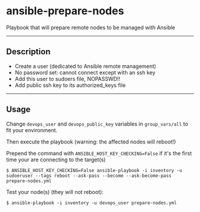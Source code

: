 # ansible-prepare-nodes

Playbook that will prepare remote nodes to be managed with Ansible

---

## Description

- Create a user (dedicated to Ansible remote management)
- No password set: cannot connect except with an ssh key
- Add this user to sudoers file, NOPASSWD!!
- Add public ssh key to its authorized_keys file

---

## Usage

Change `devops_user` and `devops_public_key` variables in `group_vars/all` to fit your environment.

Then execute the playbook (warning: the affected nodes will reboot!)

Prepend the command with `ANSIBLE_HOST_KEY_CHECKING=False` if it's the first time your are connecting to the target(s)

```
$ ANSIBLE_HOST_KEY_CHECKING=False ansible-playbook -i inventory -u sudoeruser --tags reboot --ask-pass --become --ask-become-pass prepare-nodes.yml
```

Test your node(s) (they will not reboot):

```
$ ansible-playbook -i inventory -u devops_user prepare-nodes.yml
```

